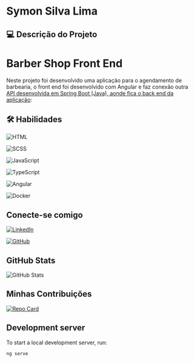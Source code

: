 # Symon Silva Lima

## 💻 Descrição do Projeto
# Barber Shop Front End
Neste projeto foi desenvolvido uma aplicação para o agendamento de barbearia, o front end foi desenvolvido com Angular e faz conexão outra [API desenvolvida em Spring Boot (Java), aonde fica o back end da aplicação](https://github.com/SymonSL7/barber-shop-api):


## 🛠️ Habilidades

![HTML](https://img.shields.io/badge/HTML-0077B5?style=for-the-badge&logo=html5&logoColor)

![SCSS](https://img.shields.io/badge/SCSS-0077B5?style=for-the-badge&logo=css&logoColor)

![JavaScript](https://img.shields.io/badge/JavaScript-0077B5?style=for-the-badge&logo=javascript&logoColor)

![TypeScript](https://img.shields.io/badge/TypeScript-0077B5?style=for-the-badge&logo=typescript&logoColor=FFF)

![Angular](https://img.shields.io/badge/Angular-0077B5?style=for-the-badge&logo=angular&logoColor)

![Docker](https://img.shields.io/badge/Docker-0077B5?style=for-the-badge&logo=docker&logoColor=FFF)

## Conecte-se comigo

[![LinkedIn](https://img.shields.io/badge/LinkedIn-0077B5?style=for-the-badge&logo=linkedin&logoColor=white)](https://www.linkedin.com/in/symonsilvalima/)

[![GitHub](https://img.shields.io/badge/GitHub-0077B5?style=for-the-badge&logo=github&logoColor=white)](https://github.com/SymonSL7)

## GitHub Stats

![GitHub Stats](https://github-readme-stats.vercel.app/api?username=SymonSL7&theme=transparent&bg_color=0077B5&border_color=30A3DC&show_icons=true&icon_color=000&title_color=000&text_color=FFF)


## Minhas Contribuições

[![Repo Card](https://github-readme-stats.vercel.app/api/pin/?username=SymonSL7&repo=dio-lab-open-source&bg_color=0077B5&border_color=30A3DC&show_icons=true&icon_color=000&title_color=000&text_color=FFF)](https://github.com/SymonSL7/dio-lab-open-source)

## Development server

To start a local development server, run:

```bash
ng serve
```
